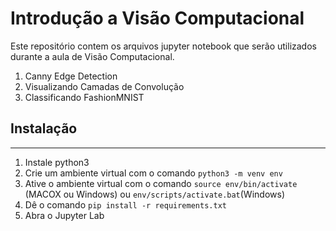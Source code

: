 # Introdução a Visão Computacional

Este repositório contem os arquivos jupyter notebook que serão utilizados durante a aula de Visão Computacional.

1. Canny Edge Detection
2. Visualizando Camadas de Convolução
3. Classificando FashionMNIST

## Instalação
---
1. Instale python3 
2. Crie um ambiente virtual com o comando `python3 -m venv env`
3. Ative o ambiente virtual com o comando `source env/bin/activate` (MACOX ou Windows) ou `env/scripts/activate.bat`(Windows)
3. Dê o comando `pip install -r requirements.txt`
4. Abra o Jupyter Lab 